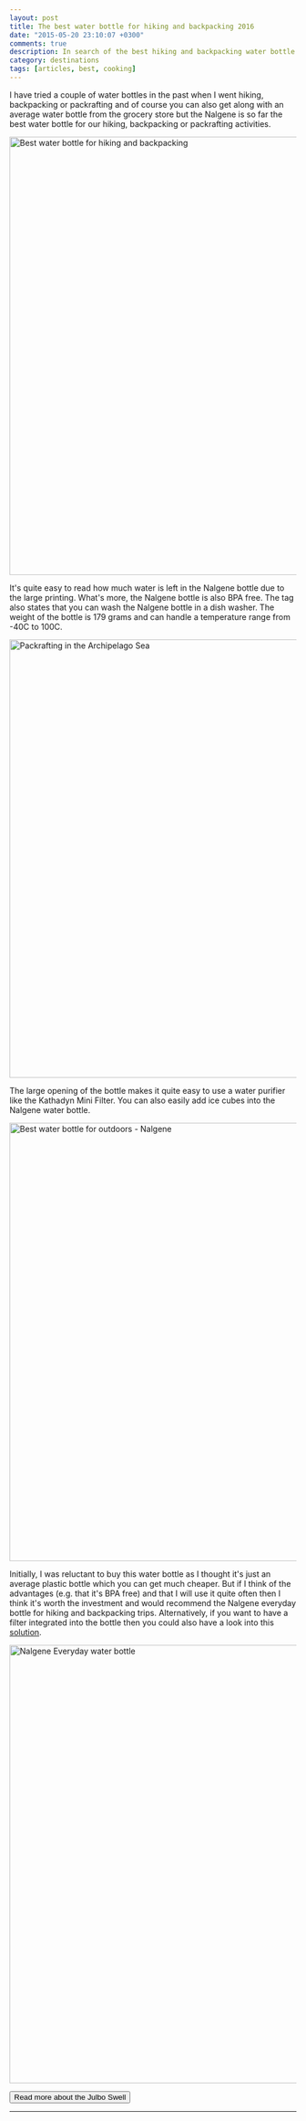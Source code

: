 ```yaml
---
layout: post
title: The best water bottle for hiking and backpacking 2016
date: "2015-05-20 23:10:07 +0300"
comments: true
description: In search of the best hiking and backpacking water bottle
category: destinations
tags: [articles, best, cooking]
---
```


I have tried a couple of water bottles in the past when I went hiking, backpacking or packrafting and of course you can also get along with an average water bottle from the grocery store but the Nalgene is so far the best water bottle for our hiking, backpacking or packrafting activities.

<a href="https://www.flickr.com/photos/90204224@N07/17598300890" title="Best water bottle for hiking and backpacking"><img src="https://c2.staticflickr.com/8/7791/17598300890_6e72993c1e_b.jpg" width="1024" height="768" alt="Best water bottle for hiking and backpacking"></a>

<!--more-->

It's quite easy to read how much water is left in the Nalgene bottle due to the large printing. What's more, the Nalgene bottle is also BPA free. The tag also states that you can wash the Nalgene bottle in a dish washer. The weight of the bottle is 179 grams and can handle a temperature range from -40C to 100C. 

<a href="https://www.flickr.com/photos/90204224@N07/17785797075" title="Packrafting in the Archipelago Sea by HikeVentures, on Flickr"><img src="https://c2.staticflickr.com/8/7707/17785797075_e1ffb9e79e_b.jpg" width="1024" height="768" alt="Packrafting in the Archipelago Sea"></a>

The large opening of the bottle makes it quite easy to use a water purifier like the Kathadyn Mini Filter. You can also easily add ice cubes into the Nalgene water bottle.

<a href="https://www.flickr.com/photos/90204224@N07/17897231902"><img src="https://c2.staticflickr.com/6/5464/17897231902_da7ee91b30_b.jpg" width="1024" height="768" alt="Best water bottle for outdoors - Nalgene"></a>

Initially, I was reluctant to buy this water bottle as I thought it's just an average plastic bottle which you can get much cheaper. But if I think of the advantages (e.g. that it's BPA free) and that I will use it quite often then I think it's worth the investment and would recommend the Nalgene everyday bottle for hiking and backpacking trips. Alternatively, if you want to have a filter integrated into the bottle then you could also have a look into this [solution][1].

<a href="https://www.flickr.com/photos/90204224@N07/17783118222" title="Nalgene Everyday water bottle"><img src="https://c2.staticflickr.com/6/5344/17783118222_65d04aeb17_b.jpg" width="1024" height="768" alt="Nalgene Everyday water bottle"></a>

<a href="http://www.moosejaw.com/moosejaw/shop/product_Julbo-Swell-Polarized-Sunglasses_10232525_10208_10000001_-1_"><button type="button" class="btn btn-danger">Read more about the Julbo Swell</button></a>

---

<script type="text/javascript">
amzn_assoc_placement = "adunit0";
amzn_assoc_search_bar = "false";
amzn_assoc_tracking_id = "hikeve-20";
amzn_assoc_search_bar_position = "top";
amzn_assoc_ad_mode = "search";
amzn_assoc_ad_type = "smart";
amzn_assoc_marketplace = "amazon";
amzn_assoc_region = "US";
amzn_assoc_title = "Nalgene Suggestions";
amzn_assoc_default_search_phrase = "Nalgene";
amzn_assoc_default_category = "All";
amzn_assoc_linkid = "9a725873569a009ac5497b65cc30560e";
</script>
<script src="//z-na.amazon-adsystem.com/widgets/onejs?MarketPlace=US"></script>

[1]:	http://amzn.to/1BcH4yr
